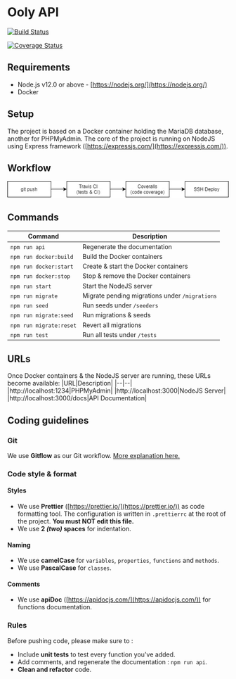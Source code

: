 # Ooly API

[![Build Status](https://travis-ci.org/Treast/node-authentication.svg?branch=master)](https://travis-ci.org/Treast/node-authentication)

[![Coverage Status](https://coveralls.io/repos/github/Treast/node-authentication/badge.svg?branch=master&id=1)](https://coveralls.io/github/Treast/node-authentication?branch=master&id=1)

## Requirements

- Node.js v12.0 or above - [https://nodejs.org/](https://nodejs.org/)
- Docker

## Setup

The project is based on a Docker container holding the MariaDB database, another for PHPMyAdmin.
The core of the project is running on NodeJS using Express framework ([https://expressjs.com/](https://expressjs.com/)).

## Workflow

![Schema](./schema.jpg)

## Commands

| Command                 | Description                                    |
| ----------------------- | ---------------------------------------------- |
| `npm run api`           | Regenerate the documentation                   |
| `npm run docker:build`  | Build the Docker containers                    |
| `npm run docker:start`  | Create & start the Docker containers           |
| `npm run docker:stop`   | Stop & remove the Docker containers            |
| `npm run start`         | Start the NodeJS server                        |
| `npm run migrate`       | Migrate pending migrations under `/migrations` |
| `npm run seed`          | Run seeds under `/seeders`                     |
| `npm run migrate:seed`  | Run migrations & seeds                         |
| `npm run migrate:reset` | Revert all migrations                          |
| `npm run test`          | Run all tests under `/tests`                   |

## URLs

Once Docker containers & the NodeJS server are running, these URLs become available:
|URL|Description|
|--|--|
|http://localhost:1234|PHPMyAdmin|
|http://localhost:3000|NodeJS Server|
|http://localhost:3000/docs|API Documentation|

## Coding guidelines

### Git

We use **Gitflow** as our Git workflow. [More explanation here.](https://www.atlassian.com/git/tutorials/comparing-workflows/gitflow-workflow)

### Code style & format

#### Styles

- We use **Prettier** ([https://prettier.io/](https://prettier.io/)) as code formatting tool. The configuration is written in `.prettierrc` at the root of the project. **You must NOT edit this file.**
- We use **2 _(two)_ spaces** for indentation.

#### Naming

- We use **camelCase** for `variables`, `properties`, `functions` and `methods`.
- We use **PascalCase** for `classes`.

#### Comments

- We use **apiDoc** ([https://apidocjs.com/](https://apidocjs.com/)) for functions documentation.

### Rules

Before pushing code, please make sure to :

- Include **unit tests** to test every function you've added.
- Add comments, and regenerate the documentation : `npm run api`.
- **Clean and refactor** code.
